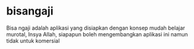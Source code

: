 # bisangaji
Bisa ngaji adalah aplikasi yang disiapkan dengan konsep mudah belajar murotal, Insya Allah, siapapun boleh mengembangkan aplikasi ini namun tidak untuk komersial
